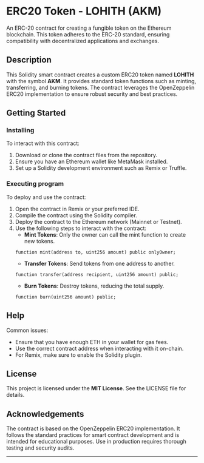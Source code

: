 # ERC20 Token - LOHITH (AKM)

An ERC-20 contract for creating a fungible token on the Ethereum blockchain. This token adheres to the ERC-20 standard, ensuring compatibility with decentralized applications and exchanges.

## Description

This Solidity smart contract creates a custom ERC20 token named **LOHITH** with the symbol **AKM**. It provides standard token functions such as minting, transferring, and burning tokens. The contract leverages the OpenZeppelin ERC20 implementation to ensure robust security and best practices.

## Getting Started

### Installing

To interact with this contract:
1. Download or clone the contract files from the repository.
2. Ensure you have an Ethereum wallet like MetaMask installed.
3. Set up a Solidity development environment such as Remix or Truffle.

### Executing program

To deploy and use the contract:
1. Open the contract in Remix or your preferred IDE.
2. Compile the contract using the Solidity compiler.
3. Deploy the contract to the Ethereum network (Mainnet or Testnet).
4. Use the following steps to interact with the contract:
   * **Mint Tokens**: Only the owner can call the mint function to create new tokens.
   ```solidity
   function mint(address to, uint256 amount) public onlyOwner;
   ```
   * **Transfer Tokens**: Send tokens from one address to another.
   ```solidity
   function transfer(address recipient, uint256 amount) public;
   ```
   * **Burn Tokens**: Destroy tokens, reducing the total supply.
   ```solidity
   function burn(uint256 amount) public;
   ```

## Help

Common issues:
- Ensure that you have enough ETH in your wallet for gas fees.
- Use the correct contract address when interacting with it on-chain.
- For Remix, make sure to enable the Solidity plugin.
 

## License

This project is licensed under the **MIT License**. See the LICENSE file for details.

## Acknowledgements

The contract is based on the OpenZeppelin ERC20 implementation. It follows the standard practices for smart contract development and is intended for educational purposes. Use in production requires thorough testing and security audits.

--- 
